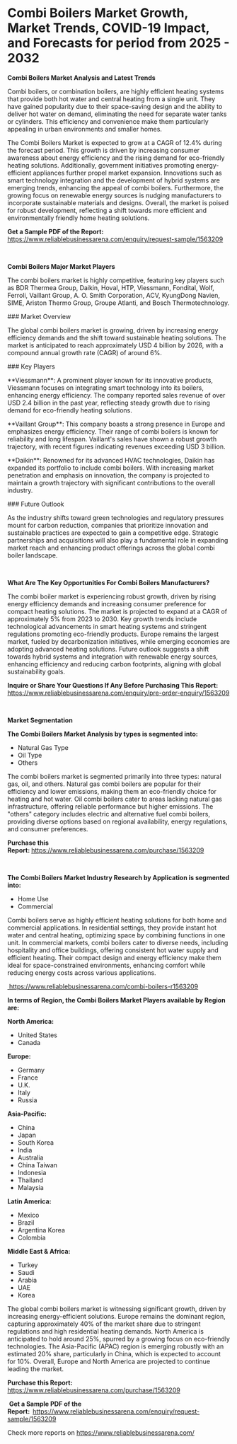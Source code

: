 <p><h1>Combi Boilers Market Growth, Market Trends, COVID-19 Impact, and Forecasts for period from 2025 - 2032</h1></p><p><strong>Combi Boilers Market Analysis and Latest Trends</strong></p>
<p><p>Combi boilers, or combination boilers, are highly efficient heating systems that provide both hot water and central heating from a single unit. They have gained popularity due to their space-saving design and the ability to deliver hot water on demand, eliminating the need for separate water tanks or cylinders. This efficiency and convenience make them particularly appealing in urban environments and smaller homes.</p><p>The Combi Boilers Market is expected to grow at a CAGR of 12.4% during the forecast period. This growth is driven by increasing consumer awareness about energy efficiency and the rising demand for eco-friendly heating solutions. Additionally, government initiatives promoting energy-efficient appliances further propel market expansion. Innovations such as smart technology integration and the development of hybrid systems are emerging trends, enhancing the appeal of combi boilers. Furthermore, the growing focus on renewable energy sources is nudging manufacturers to incorporate sustainable materials and designs. Overall, the market is poised for robust development, reflecting a shift towards more efficient and environmentally friendly home heating solutions.</p></p>
<p><strong>Get a Sample PDF of the Report:&nbsp;</strong> <a href="https://www.reliablebusinessarena.com/enquiry/request-sample/1563209?utm_campaign=2385&utm_medium=2&utm_source=Github&utm_content=ia&utm_term=16022025&utm_id=combi-boilers">https://www.reliablebusinessarena.com/enquiry/request-sample/1563209</a></p>
<p>&nbsp;</p>
<p><strong>Combi Boilers Major Market Players</strong></p>
<p><p>The combi boilers market is highly competitive, featuring key players such as BDR Thermea Group, Daikin, Hoval, HTP, Viessmann, Fondital, Wolf, Ferroli, Vaillant Group, A. O. Smith Corporation, ACV, KyungDong Navien, SIME, Ariston Thermo Group, Groupe Atlanti, and Bosch Thermotechnology. </p><p>### Market Overview</p><p>The global combi boilers market is growing, driven by increasing energy efficiency demands and the shift toward sustainable heating solutions. The market is anticipated to reach approximately USD 4 billion by 2026, with a compound annual growth rate (CAGR) of around 6%. </p><p>### Key Players</p><p>**Viessmann**: A prominent player known for its innovative products, Viessmann focuses on integrating smart technology into its boilers, enhancing energy efficiency. The company reported sales revenue of over USD 2.4 billion in the past year, reflecting steady growth due to rising demand for eco-friendly heating solutions.</p><p>**Vaillant Group**: This company boasts a strong presence in Europe and emphasizes energy efficiency. Their range of combi boilers is known for reliability and long lifespan. Vaillant's sales have shown a robust growth trajectory, with recent figures indicating revenues exceeding USD 3 billion.</p><p>**Daikin**: Renowned for its advanced HVAC technologies, Daikin has expanded its portfolio to include combi boilers. With increasing market penetration and emphasis on innovation, the company is projected to maintain a growth trajectory with significant contributions to the overall industry.</p><p>### Future Outlook</p><p>As the industry shifts toward green technologies and regulatory pressures mount for carbon reduction, companies that prioritize innovation and sustainable practices are expected to gain a competitive edge. Strategic partnerships and acquisitions will also play a fundamental role in expanding market reach and enhancing product offerings across the global combi boiler landscape.</p></p>
<p>&nbsp;</p>
<p><strong>What Are The Key Opportunities For Combi Boilers Manufacturers?</strong></p>
<p><p>The combi boiler market is experiencing robust growth, driven by rising energy efficiency demands and increasing consumer preference for compact heating solutions. The market is projected to expand at a CAGR of approximately 5% from 2023 to 2030. Key growth trends include technological advancements in smart heating systems and stringent regulations promoting eco-friendly products. Europe remains the largest market, fueled by decarbonization initiatives, while emerging economies are adopting advanced heating solutions. Future outlook suggests a shift towards hybrid systems and integration with renewable energy sources, enhancing efficiency and reducing carbon footprints, aligning with global sustainability goals.</p></p>
<p><strong>Inquire or Share Your Questions If Any Before Purchasing This Report:</strong> <a href="https://www.reliablebusinessarena.com/enquiry/pre-order-enquiry/1563209?utm_campaign=2385&utm_medium=2&utm_source=Github&utm_content=ia&utm_term=16022025&utm_id=combi-boilers">https://www.reliablebusinessarena.com/enquiry/pre-order-enquiry/1563209</a></p>
<p>&nbsp;</p>
<p><strong>Market Segmentation</strong></p>
<p><strong>The Combi Boilers Market Analysis by types is segmented into:</strong></p>
<p><ul><li>Natural Gas Type</li><li>Oil Type</li><li>Others</li></ul></p>
<p><p>The combi boilers market is segmented primarily into three types: natural gas, oil, and others. Natural gas combi boilers are popular for their efficiency and lower emissions, making them an eco-friendly choice for heating and hot water. Oil combi boilers cater to areas lacking natural gas infrastructure, offering reliable performance but higher emissions. The "others" category includes electric and alternative fuel combi boilers, providing diverse options based on regional availability, energy regulations, and consumer preferences.</p></p>
<p><strong>Purchase this Report:&nbsp;</strong><a href="https://www.reliablebusinessarena.com/purchase/1563209?utm_campaign=2385&utm_medium=2&utm_source=Github&utm_content=ia&utm_term=16022025&utm_id=combi-boilers">https://www.reliablebusinessarena.com/purchase/1563209</a></p>
<p>&nbsp;</p>
<p><strong>The Combi Boilers Market Industry Research by Application is segmented into:</strong></p>
<p><ul><li>Home Use</li><li>Commercial</li></ul></p>
<p><p>Combi boilers serve as highly efficient heating solutions for both home and commercial applications. In residential settings, they provide instant hot water and central heating, optimizing space by combining functions in one unit. In commercial markets, combi boilers cater to diverse needs, including hospitality and office buildings, offering consistent hot water supply and efficient heating. Their compact design and energy efficiency make them ideal for space-constrained environments, enhancing comfort while reducing energy costs across various applications.</p></p>
<p><a href="https://www.reliablebusinessarena.com/combi-boilers-r1563209?utm_campaign=2385&utm_medium=2&utm_source=Github&utm_content=ia&utm_term=16022025&utm_id=combi-boilers">&nbsp;https://www.reliablebusinessarena.com/combi-boilers-r1563209</a></p>
<p><strong>In terms of Region, the Combi Boilers Market Players available by Region are:</strong></p>
<p>
    <p> <strong> North America: </strong>
        <ul>
            <li>United States</li>
            <li>Canada</li>
        </ul>
        </p> 
    <p> <strong> Europe: </strong>
        <ul>
            <li>Germany</li>
            <li>France</li>
            <li>U.K.</li>
            <li>Italy</li>
            <li>Russia</li>
        </ul>
        </p> 
    <p> <strong> Asia-Pacific: </strong>
        <ul>
            <li>China</li>
            <li>Japan</li>
            <li>South Korea</li>
            <li>India</li>
            <li>Australia</li>
            <li>China Taiwan</li>
            <li>Indonesia</li>
            <li>Thailand</li>
            <li>Malaysia</li>
        </ul>
        </p> 
    <p> <strong> Latin America: </strong>
        <ul>
            <li>Mexico</li>
            <li>Brazil</li>
            <li>Argentina Korea</li>
            <li>Colombia</li>
        </ul>
        </p> 
    <p> <strong> Middle East & Africa: </strong>
        <ul>
            <li>Turkey</li>
            <li>Saudi</li>
            <li>Arabia</li>
            <li>UAE</li>
            <li>Korea</li>
        </ul>
    </p>
    </p>
<p><p>The global combi boilers market is witnessing significant growth, driven by increasing energy-efficient solutions. Europe remains the dominant region, capturing approximately 40% of the market share due to stringent regulations and high residential heating demands. North America is anticipated to hold around 25%, spurred by a growing focus on eco-friendly technologies. The Asia-Pacific (APAC) region is emerging robustly with an estimated 20% share, particularly in China, which is expected to account for 10%. Overall, Europe and North America are projected to continue leading the market.</p></p>
<p><strong>Purchase this Report: </strong><a href="https://www.reliablebusinessarena.com/purchase/1563209?utm_campaign=2385&utm_medium=2&utm_source=Github&utm_content=ia&utm_term=16022025&utm_id=combi-boilers">https://www.reliablebusinessarena.com/purchase/1563209</a></p>
<p>&nbsp;<strong>Get a Sample PDF of the Report:&nbsp;&nbsp;</strong><a href="https://www.reliablebusinessarena.com/enquiry/request-sample/1563209?utm_campaign=2385&utm_medium=2&utm_source=Github&utm_content=ia&utm_term=16022025&utm_id=combi-boilers">https://www.reliablebusinessarena.com/enquiry/request-sample/1563209</a></p>
<p><strong></strong></p>
<p>Check more reports on <a href="https://www.reliablebusinessarena.com/?utm_campaign=2385&utm_medium=2&utm_source=Github&utm_content=ia&utm_term=16022025&utm_id=combi-boilers">https://www.reliablebusinessarena.com/</a></p>